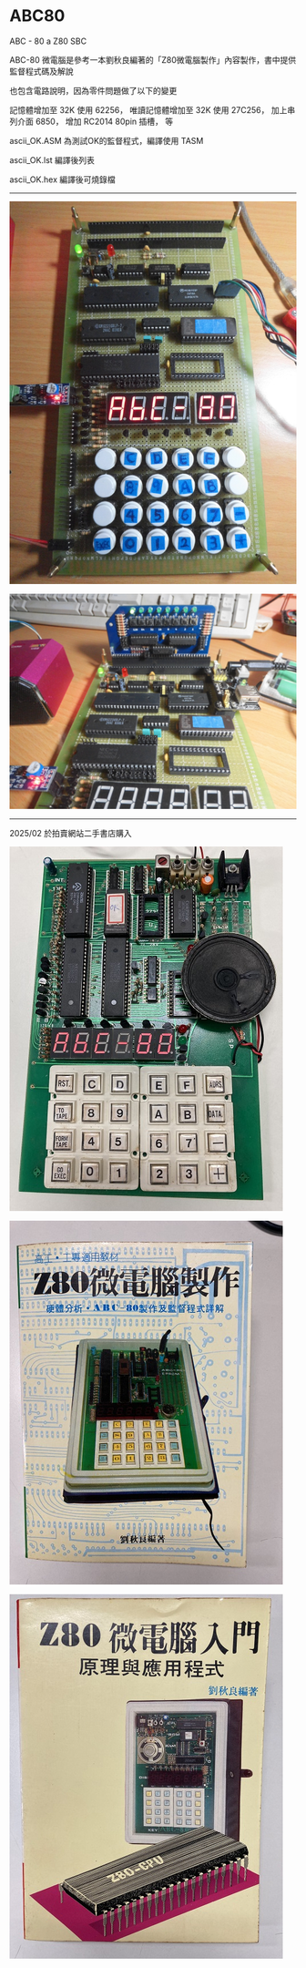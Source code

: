 # ABC80
ABC - 80 a Z80 SBC

ABC-80 微電腦是參考一本劉秋良編著的「Z80微電腦製作」內容製作，書中提供監督程式碼及解說

也包含電路說明，因為零件問題做了以下的變更

記憶體增加至 32K 使用 62256，
唯讀記憶體增加至 32K 使用 27C256，
加上串列介面 6850，
增加 RC2014 80pin 插槽，
等

ascii_OK.ASM 為測試OK的監督程式，編譯使用 TASM

ascii_OK.lst 編譯後列表

ascii_OK.hex 編譯後可燒錄檔

<hr>

![alt text][def1]

[def1]: images/CIMG0218.JPG

![alt text][def2]

[def2]: images/CIMG0227.JPG

<hr>
2025/02 於拍賣網站二手書店購入

![alt text][def3]

[def3]: images/IMG_4918_S.jpg

![alt text][def4]

[def4]: images/IMG_4919.jpg

![alt text][def5]

[def5]: images/IMG_4920.jpg
